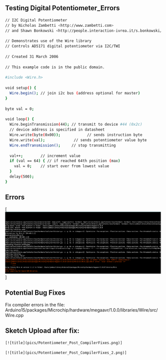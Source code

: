## Testing Digital Potentiometer_Errors

```sh
// I2C Digital Potentiometer
// by Nicholas Zambetti <http://www.zambetti.com>
// and Shawn Bonkowski <http://people.interaction-ivrea.it/s.bonkowski/>

// Demonstrates use of the Wire library
// Controls AD5171 digital potentiometer via I2C/TWI

// Created 31 March 2006

// This example code is in the public domain.

#include <Wire.h>

void setup() {
  Wire.begin(); // join i2c bus (address optional for master)
}

byte val = 0;

void loop() {
  Wire.beginTransmission(44); // transmit to device #44 (0x2c)
  // device address is specified in datasheet
  Wire.write(byte(0x00));            // sends instruction byte
  Wire.write(val);             // sends potentiometer value byte
  Wire.endTransmission();     // stop transmitting

  val++;        // increment value
  if (val == 64) { // if reached 64th position (max)
    val = 0;    // start over from lowest value
  }
  delay(500);
}

```

## Errors

[![title](pics/Potentiometer_Errors.png)]

## Potential Bug Fixes

Fix compiler errors in the file:
    Arduino15/packages/Microchip/hardware/megaavr/1.0.0/libraries/Wire/src/Wire.cpp


## Sketch Upload after fix:

    [![title](pics/Potentiometer_Post_CompilerFixes.png)]

    [![title](pics/Potentiometer_Post_CompilerFixes_2.png)]
